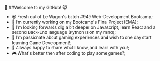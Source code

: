 🐙 ##Welcome to my GitHub! 😸

- 😎 Fresh out of Le Wagon's batch #949 Web-Development Bootcamp;
- 🔭 I’m currently working on my Bootcamp's Final Project (EMA);
- 🌱 I'm looking forwards dig a bit deeper on Javascript, learn React and a second Back-End language (Python is on my mind);
- 📖 I'm passionate about gaming experiences and wish to one day start learning Game Development!;
- 🤝 Allways happy to share what I know, and learn with you!;
- 🎮 What's better then after coding to play some games?;
